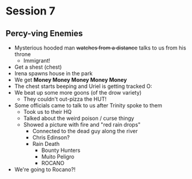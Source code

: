 # Session 7

## Percy-ving Enemies
* Mysterious hooded man ~~watches from a distance~~ talks to us from his throne
    * Immigrant!
* Get a shest (chest)
* Irena spawns house in the park
* We get **Money Money Money Money Money**
* The chest starts beeping and Uriel is getting tracked O:
* We beat up some more goons (of the drow variety)
    * They couldn't out-pizza the HUT!
* Some officials came to talk to us after Trinity spoke to them
    * Took us to their HQ
    * Talked about the weird poison / curse thingy
    * Showed a picture with fire and "red rain drops"
        * Connected to the dead guy along the river
        * Chris Edinson?
        * Rain Death
            * Bounty Hunters
            * Muito Peligro
            * ROCANO
* We're going to Rocano?!

